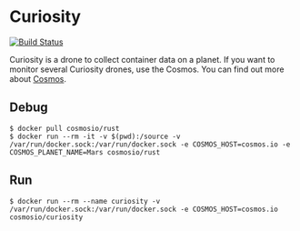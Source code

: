 # Curiosity

[![Build Status](https://travis-ci.org/cosmos-io/curiosity.svg)](https://travis-ci.org/cosmos-io/curiosity)

Curiosity is a drone to collect container data on a planet. If you want to monitor several Curiosity drones, use the Cosmos. You can find out more about [Cosmos](https://github.com/cosmos-io/cosmos).

## Debug
```
$ docker pull cosmosio/rust
$ docker run --rm -it -v $(pwd):/source -v /var/run/docker.sock:/var/run/docker.sock -e COSMOS_HOST=cosmos.io -e COSMOS_PLANET_NAME=Mars cosmosio/rust
```

## Run
```
$ docker run --rm --name curiosity -v /var/run/docker.sock:/var/run/docker.sock -e COSMOS_HOST=cosmos.io cosmosio/curiosity
```